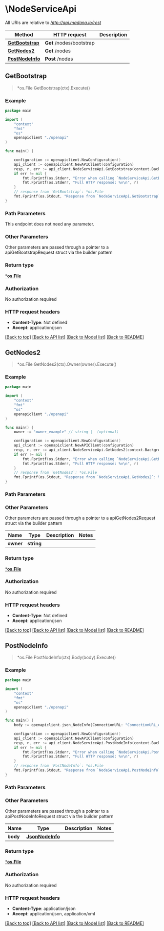 # \NodeServiceApi

All URIs are relative to *http://api.madana.io/rest*

Method | HTTP request | Description
------------- | ------------- | -------------
[**GetBootstrap**](NodeServiceApi.md#GetBootstrap) | **Get** /nodes/bootstrap | 
[**GetNodes2**](NodeServiceApi.md#GetNodes2) | **Get** /nodes | 
[**PostNodeInfo**](NodeServiceApi.md#PostNodeInfo) | **Post** /nodes | 



## GetBootstrap

> *os.File GetBootstrap(ctx).Execute()



### Example

```go
package main

import (
    "context"
    "fmt"
    "os"
    openapiclient "./openapi"
)

func main() {

    configuration := openapiclient.NewConfiguration()
    api_client := openapiclient.NewAPIClient(configuration)
    resp, r, err := api_client.NodeServiceApi.GetBootstrap(context.Background(), ).Execute()
    if err != nil {
        fmt.Fprintf(os.Stderr, "Error when calling `NodeServiceApi.GetBootstrap``: %v\n", err)
        fmt.Fprintf(os.Stderr, "Full HTTP response: %v\n", r)
    }
    // response from `GetBootstrap`: *os.File
    fmt.Fprintf(os.Stdout, "Response from `NodeServiceApi.GetBootstrap`: %v\n", resp)
}
```

### Path Parameters

This endpoint does not need any parameter.

### Other Parameters

Other parameters are passed through a pointer to a apiGetBootstrapRequest struct via the builder pattern


### Return type

[***os.File**](*os.File.md)

### Authorization

No authorization required

### HTTP request headers

- **Content-Type**: Not defined
- **Accept**: application/json

[[Back to top]](#) [[Back to API list]](../README.md#documentation-for-api-endpoints)
[[Back to Model list]](../README.md#documentation-for-models)
[[Back to README]](../README.md)


## GetNodes2

> *os.File GetNodes2(ctx).Owner(owner).Execute()



### Example

```go
package main

import (
    "context"
    "fmt"
    "os"
    openapiclient "./openapi"
)

func main() {
    owner := "owner_example" // string |  (optional)

    configuration := openapiclient.NewConfiguration()
    api_client := openapiclient.NewAPIClient(configuration)
    resp, r, err := api_client.NodeServiceApi.GetNodes2(context.Background(), ).Owner(owner).Execute()
    if err != nil {
        fmt.Fprintf(os.Stderr, "Error when calling `NodeServiceApi.GetNodes2``: %v\n", err)
        fmt.Fprintf(os.Stderr, "Full HTTP response: %v\n", r)
    }
    // response from `GetNodes2`: *os.File
    fmt.Fprintf(os.Stdout, "Response from `NodeServiceApi.GetNodes2`: %v\n", resp)
}
```

### Path Parameters



### Other Parameters

Other parameters are passed through a pointer to a apiGetNodes2Request struct via the builder pattern


Name | Type | Description  | Notes
------------- | ------------- | ------------- | -------------
 **owner** | **string** |  | 

### Return type

[***os.File**](*os.File.md)

### Authorization

No authorization required

### HTTP request headers

- **Content-Type**: Not defined
- **Accept**: application/json

[[Back to top]](#) [[Back to API list]](../README.md#documentation-for-api-endpoints)
[[Back to Model list]](../README.md#documentation-for-models)
[[Back to README]](../README.md)


## PostNodeInfo

> *os.File PostNodeInfo(ctx).Body(body).Execute()



### Example

```go
package main

import (
    "context"
    "fmt"
    "os"
    openapiclient "./openapi"
)

func main() {
    body := openapiclient.json_NodeInfo{ConnectionURL: "ConnectionURL_example", PublicKey: "PublicKey_example", CpuPhysicalCores: 123, HardwareFirmware: "HardwareFirmware_example", IpfsInfo: openapiclient.json_IPFSSystemInfo{SwarmConnection: "SwarmConnection_example", PublicKey: "PublicKey_example", AgentVersion: "AgentVersion_example", Id: "Id_example", ProtocolVersion: "ProtocolVersion_example"}, Owner: "Owner_example", Processors: []string{"Processors_example"), CpuModel: "CpuModel_example", Status: "Status_example", CpuFrequency: "CpuFrequency_example", HardwareBaseboard: "HardwareBaseboard_example", Memory: "Memory_example", CpuLogicalCount: 123, OperatingSystem: "OperatingSystem_example", OperatingSystemUptime: 123, CpuFamily: "CpuFamily_example"} // JsonNodeInfo |  (optional)

    configuration := openapiclient.NewConfiguration()
    api_client := openapiclient.NewAPIClient(configuration)
    resp, r, err := api_client.NodeServiceApi.PostNodeInfo(context.Background(), ).Body(body).Execute()
    if err != nil {
        fmt.Fprintf(os.Stderr, "Error when calling `NodeServiceApi.PostNodeInfo``: %v\n", err)
        fmt.Fprintf(os.Stderr, "Full HTTP response: %v\n", r)
    }
    // response from `PostNodeInfo`: *os.File
    fmt.Fprintf(os.Stdout, "Response from `NodeServiceApi.PostNodeInfo`: %v\n", resp)
}
```

### Path Parameters



### Other Parameters

Other parameters are passed through a pointer to a apiPostNodeInfoRequest struct via the builder pattern


Name | Type | Description  | Notes
------------- | ------------- | ------------- | -------------
 **body** | [**JsonNodeInfo**](JsonNodeInfo.md) |  | 

### Return type

[***os.File**](*os.File.md)

### Authorization

No authorization required

### HTTP request headers

- **Content-Type**: application/json
- **Accept**: application/json, application/xml

[[Back to top]](#) [[Back to API list]](../README.md#documentation-for-api-endpoints)
[[Back to Model list]](../README.md#documentation-for-models)
[[Back to README]](../README.md)

